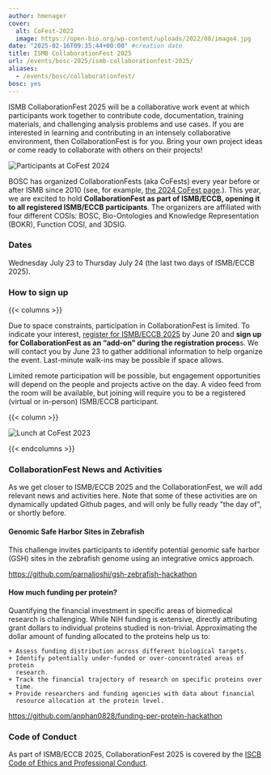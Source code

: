 ```yaml
---
author: hmenager
cover:
  alt: CoFest-2022
  image: https://open-bio.org/wp-content/uploads/2022/08/image4.jpg
date: "2025-02-16T09:35:44+00:00" #creation date
title: ISMB CollaborationFest 2025
url: /events/bosc-2025/ismb-collaborationfest-2025/
aliases:
  - /events/bosc/collaborationfest/
bosc: yes
---
```


ISMB CollaborationFest 2025 will be a collaborative work event at which participants work together to contribute code, documentation, training materials, and challenging analysis problems and use cases. If you are interested in learning and contributing in an intensely collaborative environment, then CollaborationFest is for you. Bring your own project ideas or come ready to collaborate with others on their projects!

![Participants at CoFest 2024](/wp-content/uploads/2025/01/cofest2024-1.jpeg)

BOSC has organized CollaborationFests (aka CoFests) every year before or after ISMB since 2010 (see, for example, [the 2024 CoFest page](https://open-bio.org/events/bosc-2024/obf-bosc-collaborationfest-2024/).). This year, we are excited to hold **CollaborationFest as part of ISMB/ECCB, opening it to all registered ISMB/ECCB participants**. The organizers are affiliated with four different COSIs: BOSC, Bio-Ontologies and Knowledge Representation (BOKR), Function COSI, and 3DSIG.

### Dates

Wednesday July 23 to Thursday July 24 (the last two days of ISMB/ECCB 2025).

### How to sign up

{{< columns >}}

Due to space constraints, participation in CollaborationFest is limited. To indicate your interest, [register for ISMB/ECCB 2025](https://www.iscb.org/ismbeccb2025/register) by June 20 and **sign up for CollaborationFest as an “add-on” during the registration proces**s. We will contact you by June 23 to gather additional information to help organize the event. Last-minute walk-ins may be possible if space allows.

Limited remote participation will be possible, but engagement opportunities will depend on the people and projects active on the day. A video feed from the room will be available, but joining will require you to be a registered (virtual or in-person) ISMB/ECCB participant.

{{< column >}}

![Lunch at CoFest 2023](/wp-content/uploads/2023/08/CoFest2023-lunch-1-736x1024.png) 

{{< endcolumns >}}

### CollaborationFest News and Activities

As we get closer to ISMB/ECCB 2025 and the CollaborationFest, we will add relevant news and activities here. Note that some of
these activities are on dynamically updated Github pages, and will only be fully ready "the day of", or shortly before.

#### Genomic Safe Harbor Sites in Zebrafish

This challenge invites participants to identify potential genomic safe harbor (GSH) sites in the zebrafish genome using an
integrative omics approach.

https://github.com/parnaljoshi/gsh-zebrafish-hackathon

#### How much funding per protein?

Quantifying the financial investment in specific areas of biomedical research is challenging. While NIH funding is extensive,
directly attributing grant dollars to individual proteins studied is non-trivial. Approximating the dollar amount of funding
allocated to the proteins help us to:

    + Assess funding distribution across different biological targets.
    + Identify potentially under-funded or over-concentrated areas of protein
      research.
    + Track the financial trajectory of research on specific proteins over
      time.
    + Provide researchers and funding agencies with data about financial
      resource allocation at the protein level.


https://github.com/anphan0828/funding-per-protein-hackathon

### Code of Conduct

As part of ISMB/ECCB 2025, CollaborationFest 2025 is covered by the [ISCB Code of Ethics and Professional Conduct](https://www.iscb.org/iscb-policy-statements/iscb-code-of-ethics-and-professional-conduct).
